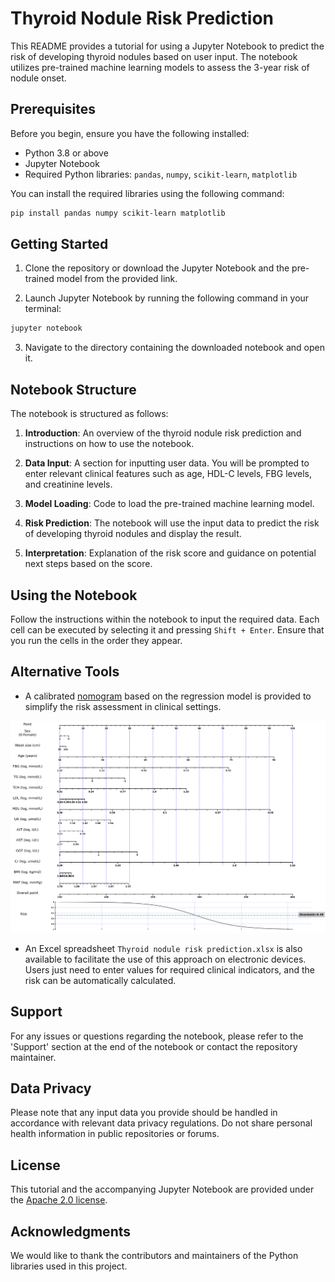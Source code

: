 
# Thyroid Nodule Risk Prediction

This README provides a tutorial for using a Jupyter Notebook to predict the risk of developing thyroid nodules based on user input. The notebook utilizes pre-trained machine learning models to assess the 3-year risk of nodule onset.

## Prerequisites

Before you begin, ensure you have the following installed:
- Python 3.8 or above
- Jupyter Notebook
- Required Python libraries: `pandas`, `numpy`, `scikit-learn`, `matplotlib`

You can install the required libraries using the following command:

```bash
pip install pandas numpy scikit-learn matplotlib
```

## Getting Started

1. Clone the repository or download the Jupyter Notebook and the pre-trained model from the provided link.

2. Launch Jupyter Notebook by running the following command in your terminal:

```bash
jupyter notebook
```

3. Navigate to the directory containing the downloaded notebook and open it.

## Notebook Structure

The notebook is structured as follows:

1. **Introduction**: An overview of the thyroid nodule risk prediction and instructions on how to use the notebook.

2. **Data Input**: A section for inputting user data. You will be prompted to enter relevant clinical features such as age, HDL-C levels, FBG levels, and creatinine levels.

3. **Model Loading**: Code to load the pre-trained machine learning model.

4. **Risk Prediction**: The notebook will use the input data to predict the risk of developing thyroid nodules and display the result.

5. **Interpretation**: Explanation of the risk score and guidance on potential next steps based on the score.

## Using the Notebook

Follow the instructions within the notebook to input the required data. Each cell can be executed by selecting it and pressing `Shift + Enter`. Ensure that you run the cells in the order they appear.

## Alternative Tools

* A calibrated [nomogram](Nomogram.png) based on the regression model is provided to simplify the risk assessment in clinical settings.

![Alternative Tools](Nomogram.png)

* An Excel spreadsheet ```Thyroid nodule risk prediction.xlsx``` is also available to facilitate the use of this approach on electronic devices. Users just need to enter values for required clinical indicators, and the risk can be automatically calculated. 

## Support

For any issues or questions regarding the notebook, please refer to the 'Support' section at the end of the notebook or contact the repository maintainer.

## Data Privacy

Please note that any input data you provide should be handled in accordance with relevant data privacy regulations. Do not share personal health information in public repositories or forums.

## License

This tutorial and the accompanying Jupyter Notebook are provided under the [Apache 2.0 license](LICENSE.txt).

## Acknowledgments

We would like to thank the contributors and maintainers of the Python libraries used in this project.


